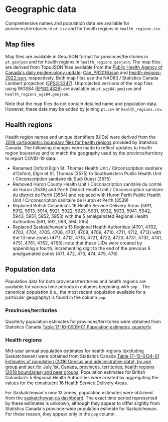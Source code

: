 # Geographic data

Comprehensive names and population data are available for provinces/territories in `pt.csv` and for health regions in `health_regions.csv`.

## Map files

Map files are available in GeoJSON format for provinces/territories in `pt.geojson` and for health regions in `health_regions.geojson`. The map files are derived from TopoJSON files available from the [Public Health Agency of Canada's daily epidemiology update](https://health-infobase.canada.ca/covid-19/epidemiological-summary-covid-19-cases.html): [Can_PR2016.json](https://health-infobase.canada.ca/src/json/Can_PR2016.json) and [health-regions-2022.json](https://health-infobase.canada.ca/src/json/health-regions-2022.json), respectively. Both map files use the NAD83 / Statistics Canada Lambert projection ([EPSG:3347](https://epsg.io/3347)). Unprojected versions of the map files using WGS84 ([EPSG:4326](https://epsg.io/4326)) are available as `pt_wgs84.geojson` and `health_regions_wgs84.geojson`.

Note that the map files do not contain detailed name and population data. However, these data may be added by joining `pt.csv` or `health_regions.csv`.

## Health regions

Health region names and unique identifiers (UIDs) were derived from the [2018 cartographic boundary files for health regions](https://www150.statcan.gc.ca/n1/pub/82-402-x/2018001/hrbf-flrs-eng.htm) provided by Statistics Canada. The following changes were made to reflect updates to health region bounaries and to match the geography used by the province/territory to report COVID-19 data:

* Renamed Oxford Elgin St. Thomas Health Unit / Circonscription sanitaire d’Oxford, Elgin et St. Thomas (3575) to Southwestern Public Health Unit / Circonscription sanitaire du Sud-Ouest (3575)
* Removed Huron County Health Unit / Circonscription sanitaire du comté de Huron (3539) and Perth District Health Unit / Circonscription sanitaire du district de Perth (3554) and replaced with Huron Perth Public Health Unit / Circonscription sanitaire de Huron et Perth (3539)
* Replaced British Columbia's 16 Health Service Delivery Areas (5911, 5912, 5913, 5914, 5921, 5922, 5923, 5931, 5932, 5933, 5941, 5942, 5943, 5951, 5952, 5953) with the 5 amalgamated Regional Health Authorities (591, 592, 593, 594, 595)
* Replaced Saskatchewan's 13 Regional Health Authorities (4701, 4702, 4703, 4704, 4705, 4706, 4707, 4708, 4709, 4710, 4711, 4712, 4713) with the 13 new zones (4711, 4712, 4713, 4721, 4722, 4723, 4731, 4732, 4741, 4751, 4761, 4762, 4763); note that these UIDs were created by appending a fourth, incrementing digit to the end of the previous 6 amalgamated zones (471, 472, 473, 474, 475, 476)

## Population data

Population data for both provinces/territories and health regions are available for various time periods in columns beginning with `pop_`. The canonical population (i.e., the most recent population available for a particular geography) is found in the column `pop`.

### Provinces/territories

Quarterly population estimates for provinces/territories were obtained from Statistics Canada [Table 17-10-0009-01 Population estimates, quarterly](https://doi.org/10.25318/1710000901-eng).

### Health regions

Mid-year annual population estimates for health regions (excluding Saskatchewan) were obtained from Statistics Canada [Table 17-10-0134-01 Estimates of population (2016 Census and administrative data), by age group and sex for July 1st, Canada, provinces, territories, health regions (2018 boundaries) and peer groups](https://doi.org/10.25318/1710013401-eng). Population estimates for British Columbia's 5 Regional Health Authorities were created by aggregating the values for the constituent 16 Health Service Delivery Areas.

For Saskatchewan's new 13 zones, population estimates were obtained from the [saskatchewan.ca dashboard](https://dashboard.saskatchewan.ca/health-wellness). The exact time period represented by these estimates is unknown, although they appear to differ slightly from Statistics Canada's province-wide population estimate for Saskatchewan. For these reason, they appear only in the `pop` column.
